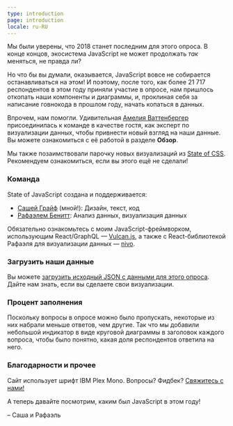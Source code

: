 ```yaml
---
type: introduction
page: introduction
locale: ru-RU
---
```


<span class="first-letter">М</span>ы были уверены, что 2018 станет последним для этого опроса. В конце концов, экосистема JavaScript не может продолжать *так* меняться, не правда ли?

Но что бы вы думали, оказывается, JavaScript вовсе не собирается останавливаться на этом! И поэтому, после того, как более 21 717 респондентов в этом году приняли участие в опросе, нам пришлось откопать наши компоненты и диаграммы, и, проклиная себя за написание говнокода в прошлом году, начать копаться в данных.

Впрочем, нам помогли. Удивительная [Амелия Ваттенбергер](http://wattenberger.com/) присоединилась к команде в качестве гостя, как эксперт по визуализации данных, чтобы привнести новый взгляд на наши данные. Вы можете ознакомиться с её работой в разделе **Обзор**.

Мы также позаимствовали парочку новых визуализаций из [State of CSS](https://2019.stateofcss.com/). Рекомендуем ознакомиться, если вы этого ещё не сделали!

### Команда

State of JavaScript создана и поддерживается:

- [Сашей Грайф](https://twitter.com/sachagreif) (мной!): Дизайн, текст, код
- [Рафаэлем Бенитт](https://twitter.com/benitteraphael): Анализ данных, визуализация данных

Обязательно ознакомьтесь с моим JavaScript-фреймворком, использующим React/GraphQL — [Vulcan.js](http://vulcanjs.org), а также с React-библиотекой Рафаэля для визуализации данных — [nivo](https://nivo.rocks).

### Загрузить наши данные

Вы можете [загрузить исходный JSON с данными для этого опроса](https://www.kaggle.com/sachag/state-of-js-2019). Дайте нам знать, если вы сделаете свои визуализации.

### Процент заполнения

Поскольку вопросы в опросе можно было пропускать, некоторые из них набрали меньше ответов, чем другие. Так что мы добавили небольшой индикатор в виде круговой диаграммы в заголовок каждого вопроса, чтобы было понятно, какая доля респондентов ответила на него.

### Благодарности и прочее

Сайт использует шрифт IBM Plex Mono. Вопросы? Фидбек? [Свяжитесь с нами!](mailto:hello@stateofjs.com)

А теперь давайте посмотрим, каким был JavaScript в этом году!

<span class="conclusion__byline">– Саша и Рафаэль</span>
